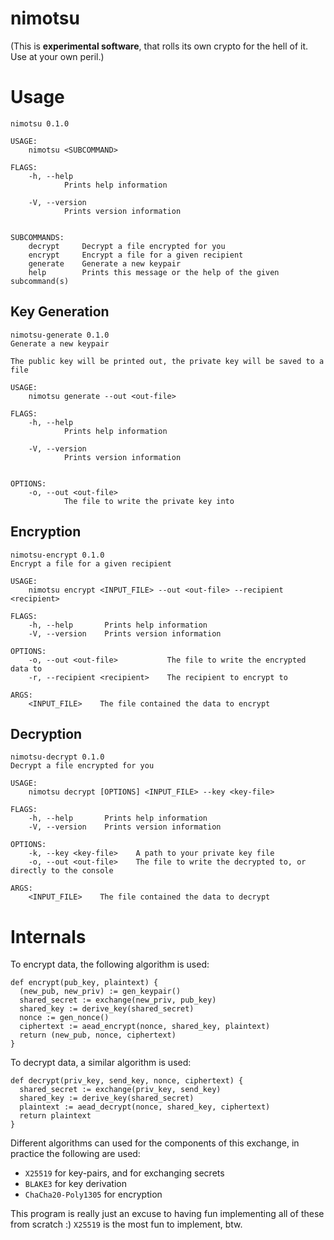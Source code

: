 # nimotsu

(This is **experimental software**, that rolls its own crypto for the hell of it. Use at your own peril.)

# Usage

```
nimotsu 0.1.0

USAGE:
    nimotsu <SUBCOMMAND>

FLAGS:
    -h, --help       
            Prints help information

    -V, --version    
            Prints version information


SUBCOMMANDS:
    decrypt     Decrypt a file encrypted for you
    encrypt     Encrypt a file for a given recipient
    generate    Generate a new keypair
    help        Prints this message or the help of the given subcommand(s)
```

## Key Generation

```
nimotsu-generate 0.1.0
Generate a new keypair

The public key will be printed out, the private key will be saved to a file

USAGE:
    nimotsu generate --out <out-file>

FLAGS:
    -h, --help       
            Prints help information

    -V, --version    
            Prints version information


OPTIONS:
    -o, --out <out-file>    
            The file to write the private key into
```

## Encryption

```
nimotsu-encrypt 0.1.0
Encrypt a file for a given recipient

USAGE:
    nimotsu encrypt <INPUT_FILE> --out <out-file> --recipient <recipient>

FLAGS:
    -h, --help       Prints help information
    -V, --version    Prints version information

OPTIONS:
    -o, --out <out-file>           The file to write the encrypted data to
    -r, --recipient <recipient>    The recipient to encrypt to

ARGS:
    <INPUT_FILE>    The file contained the data to encrypt
```

## Decryption

```
nimotsu-decrypt 0.1.0
Decrypt a file encrypted for you

USAGE:
    nimotsu decrypt [OPTIONS] <INPUT_FILE> --key <key-file>

FLAGS:
    -h, --help       Prints help information
    -V, --version    Prints version information

OPTIONS:
    -k, --key <key-file>    A path to your private key file
    -o, --out <out-file>    The file to write the decrypted to, or directly to the console

ARGS:
    <INPUT_FILE>    The file contained the data to decrypt
```

# Internals

To encrypt data, the following algorithm is used:

```
def encrypt(pub_key, plaintext) {
  (new_pub, new_priv) := gen_keypair()
  shared_secret := exchange(new_priv, pub_key)
  shared_key := derive_key(shared_secret)
  nonce := gen_nonce()
  ciphertext := aead_encrypt(nonce, shared_key, plaintext)
  return (new_pub, nonce, ciphertext)
}
```

To decrypt data, a similar algorithm is used:

```
def decrypt(priv_key, send_key, nonce, ciphertext) {
  shared_secret := exchange(priv_key, send_key)
  shared_key := derive_key(shared_secret)
  plaintext := aead_decrypt(nonce, shared_key, ciphertext)
  return plaintext
}
```

Different algorithms can used for the components of this exchange, in practice the following are used:

- `X25519` for key-pairs, and for exchanging secrets
- `BLAKE3` for key derivation
- `ChaCha20-Poly1305` for encryption

This program is really just an excuse to having fun implementing all of these from scratch :)
`X25519` is the most fun to implement, btw.
